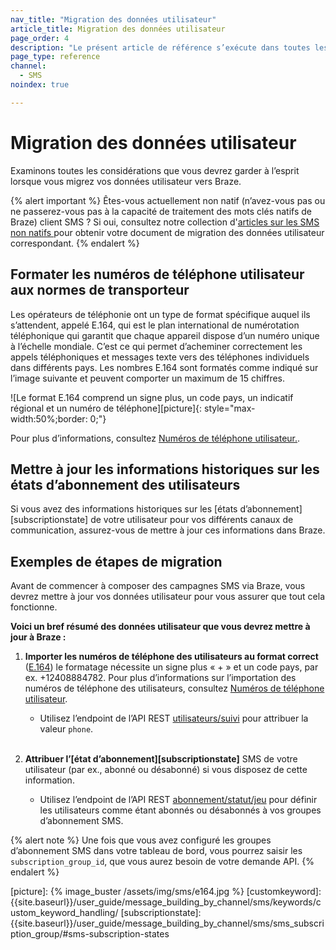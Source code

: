 ```yaml
---
nav_title: "Migration des données utilisateur"
article_title: Migration des données utilisateur
page_order: 4
description: "Le présent article de référence s’exécute dans toutes les considérations que vous devez garder à l’esprit lorsque vous migrez vos données utilisateur vers Braze."
page_type: reference
channel:
  - SMS
noindex: true

---
```


# Migration des données utilisateur

Examinons toutes les considérations que vous devrez garder à l’esprit lorsque vous migrez vos données utilisateur vers Braze.

{% alert important %}
Êtes-vous actuellement non natif (n’avez-vous pas ou ne passerez-vous pas à la capacité de traitement des mots clés natifs de Braze) client SMS ? Si oui, consultez notre collection d'[articles sur les SMS non natifs ](/docs/user_guide/message_building_by_channel/sms/non_native/)pour obtenir votre document de migration des données utilisateur correspondant.
{% endalert %}

## Formater les numéros de téléphone utilisateur aux normes de transporteur

Les opérateurs de téléphonie ont un type de format spécifique auquel ils s’attendent, appelé E.164, qui est le plan international de numérotation téléphonique qui garantit que chaque appareil dispose d’un numéro unique à l’échelle mondiale. C’est ce qui permet d’acheminer correctement les appels téléphoniques et messages texte vers des téléphones individuels dans différents pays. Les nombres E.164 sont formatés comme indiqué sur l’image suivante et peuvent comporter un maximum de 15 chiffres.

![Le format E.164 comprend un signe plus, un code pays, un indicatif régional et un numéro de téléphone][picture]{: style="max-width:50%;border: 0;"}

Pour plus d’informations, consultez [Numéros de téléphone utilisateur.][userphone].

## Mettre à jour les informations historiques sur les états d’abonnement des utilisateurs

Si vous avez des informations historiques sur les [états d’abonnement][subscriptionstate] de votre utilisateur pour vos différents canaux de communication, assurez-vous de mettre à jour ces informations dans Braze.

## Exemples de étapes de migration

Avant de commencer à composer des campagnes SMS via Braze, vous devrez mettre à jour vos données utilisateur pour vous assurer que tout cela fonctionne.

**Voici un bref résumé des données utilisateur que vous devrez mettre à jour à Braze :**

1. **Importer les numéros de téléphone des utilisateurs au format correct** ([E.164][0]) le formatage nécessite un signe plus « + » et un code pays, par ex. +12408884782. Pour plus d’informations sur l’importation des numéros de téléphone des utilisateurs, consultez [Numéros de téléphone utilisateur][userphone].
    * Utilisez l’endpoint de l’API REST [utilisateurs/suivi][1] pour attribuer la valeur `phone`.<br><br>

2. **Attribuer l’[état d’abonnement][subscriptionstate]** SMS de votre utilisateur (par ex., abonné ou désabonné) si vous disposez de cette information.
    * Utilisez l’endpoint de l’API REST [abonnement/statut/jeu][6] pour définir les utilisateurs comme étant abonnés ou désabonnés à vos groupes d’abonnement SMS.

{% alert note %}
Une fois que vous avez configuré les groupes d’abonnement SMS dans votre tableau de bord, vous pourrez saisir les `subscription_group_id`, que vous aurez besoin de votre demande API.
{% endalert %}

[0]: https://en.wikipedia.org/wiki/E.164
[userphone]: {{site.baseurl}}/user_guide/message_building_by_channel/sms/phone_numbers/user_phone_numbers/
[1]: {{site.baseurl}}/api/endpoints/user_data/post_user_track/
[2]: {{site.baseurl}}/api/endpoints/user_data/post_user_alias/
[3]: {{site.baseurl}}/developer_guide/platform_integration_guides/ios/analytics/setting_user_ids/#aliasing-users
[4]: {{site.baseurl}}/developer_guide/platform_integration_guides/android/analytics/setting_user_ids/#aliasing-users
[5]: {{site.baseurl}}/developer_guide/platform_integration_guides/web/analytics/setting_user_ids/#aliasing-users
[6]: {{site.baseurl}}/api/endpoints/subscription_groups/post_update_user_subscription_group_status/
[picture]: {% image_buster /assets/img/sms/e164.jpg %}
[customkeyword]: {{site.baseurl}}/user_guide/message_building_by_channel/sms/keywords/custom_keyword_handling/
[subscriptionstate]: {{site.baseurl}}/user_guide/message_building_by_channel/sms/sms_subscription_group/#sms-subscription-states

